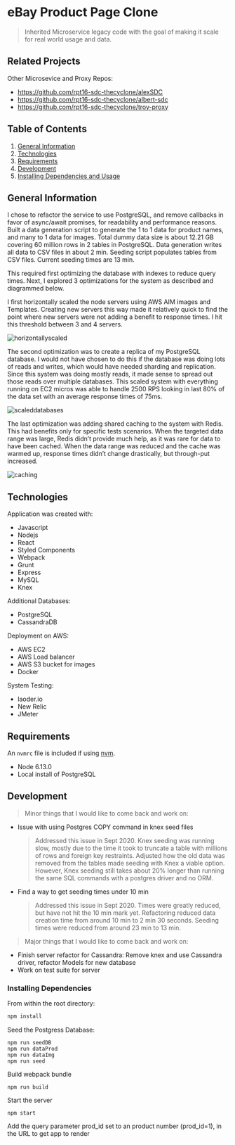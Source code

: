 # eBay Product Page Clone

> Inherited Microservice legacy code with the goal of making it scale for real world usage and data.

## Related Projects
Other Microsevice and Proxy Repos:
  - https://github.com/rpt16-sdc-thecyclone/alexSDC
  - https://github.com/rpt16-sdc-thecyclone/albert-sdc
  - https://github.com/rpt16-sdc-thecyclone/troy-proxy

## Table of Contents

1. [General Information](#general_information)
1. [Technologies](#technologies)
1. [Requirements](#requirements)
1. [Development](#development)
1. [Installing Dependencies and Usage](#installing_dependencies_and_usage)

## General Information

I chose to refactor the service to use PostgreSQL, and remove callbacks in favor of async/await promises, for readability and performance reasons. Built a data generation script to generate the 1 to 1 data for product names, and many to 1 data for images. Total dummy data size is about 12.21 GB covering 60 million rows in 2 tables in PostgreSQL. Data generation writes all data to CSV files in about 2 min. Seeding script populates tables from CSV files. Current seeding times are 13 min.

This required first optimizing the database with indexes to reduce query times. Next, I explored 3 optimizations for the system as described and diagrammed below.

I first horizontally scaled the node servers using AWS AIM images and Templates.  Creating new servers this way made it relatively quick to find the point where new servers were not adding a benefit to response times. I hit this threshold between 3 and 4 servers.

![horizontallyscaled](./images/serverscaling.jpeg)

The second optimization was to create a replica of my PostgreSQL database. I would not have chosen to do this if the database was doing lots of reads and writes, which would have needed sharding and replication. Since this system was doing mostly reads, it made sense to spread out those reads over multiple databases. This scaled system with everything running on EC2 micros was able to handle 2500 RPS looking in last 80% of the data set with an average response times of 75ms.

![scaleddatabases](./images/dbreplication.jpeg)

The last optimization was adding shared caching to the system with Redis. This had benefits only for specific tests scenarios. When the targeted data range was large, Redis didn’t provide much help, as it was rare for data to have been cached. When the data range was reduced and the cache was warmed up, response times didn’t change drastically, but through-put increased.

![caching](./images/caching.jpeg)

## Technologies
Application was created with:
* Javascript
* Nodejs
* React
* Styled Components
* Webpack
* Grunt
* Express
* MySQL
* Knex

Additional Databases:
* PostgreSQL
* CassandraDB

Deployment on AWS:
* AWS EC2
* AWS Load balancer
* AWS S3 bucket for images
* Docker

System Testing:
* laoder.io
* New Relic
* JMeter

## Requirements

An `nvmrc` file is included if using [nvm](https://github.com/creationix/nvm).

- Node 6.13.0
- Local install of PostgreSQL

## Development
> Minor things that I would like to come back and work on:
* Issue with using Postgres COPY command in knex seed files
  > Addressed this issue in Sept 2020. Knex seeding was running slow, mostly due to the time it took to truncate a table with millions of rows and foreign key restraints. Adjusted how the old data was removed from the tables made seeding with Knex a viable option. However, Knex seeding still takes about 20% longer than running the same SQL commands with a postgres driver and no ORM.
* Find a way to get seeding times under 10 min
  > Addressed this issue in Sept 2020. Times were greatly reduced, but have not hit the 10 min mark yet. Refactoring reduced data creation time from around 10 min to 2 min 30 seconds. Seeding times were reduced from around 23 min to 13 min.

> Major things that I would like to come back and work on:
* Finish server refactor for Cassandra: Remove knex and use Cassandra driver, refactor Models for new database
* Work on test suite for server

### Installing Dependencies

From within the root directory:

```sh
npm install
```
Seed the Postgress Database:
```
npm run seedDB
npm run dataProd
npm run dataImg
npm run seed
```
Build webpack bundle
```
npm run build
```
Start the server
```
npm start
```

Add the query parameter prod_id set to an product number (prod_id=1), in the URL to get app to render

